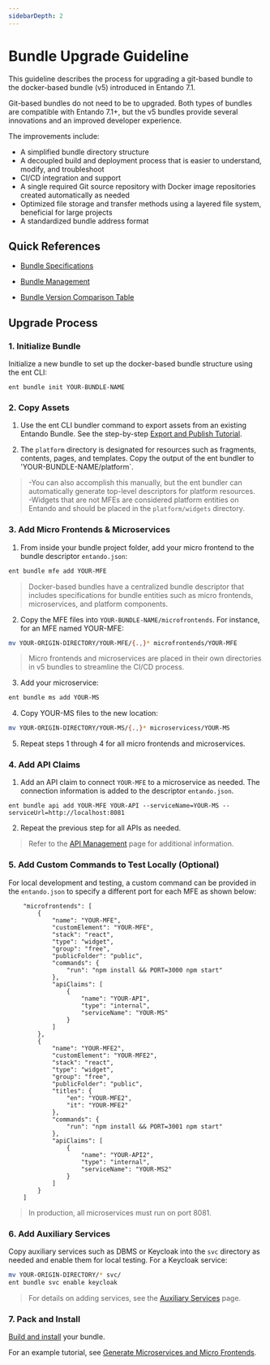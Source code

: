 ```yaml
---
sidebarDepth: 2
---
```


# Bundle Upgrade Guideline

This guideline describes the process for upgrading a git-based bundle to the docker-based bundle (v5) introduced in Entando 7.1. 
 
Git-based bundles do not need to be to upgraded. Both types of bundles are compatible with Entando 7.1+, but the v5 bundles provide several innovations and an improved developer experience.

The improvements include:
* A simplified bundle directory structure
* A decoupled build and deployment process that is easier to understand, modify, and troubleshoot
* CI/CD integration and support 
* A single required Git source repository with Docker image repositories created automatically as needed
* Optimized file storage and transfer methods using a layered file system, beneficial for large projects
* A standardized bundle address format

## Quick References
* [Bundle Specifications](../curate/bundle-details.md)

* [Bundle Management](../getting-started/ent-bundle.md)

* [Bundle Version Comparison Table](./bundle-comparison.md)

## Upgrade Process

### 1. Initialize Bundle 

Initialize a new bundle to set up the docker-based bundle structure using the ent CLI:

``` 
ent bundle init YOUR-BUNDLE-NAME
```
### 2. Copy Assets
1. Use the ent CLI bundler command to export assets from an existing Entando Bundle. See the step-by-step [Export and Publish Tutorial](../../tutorials/create/pb/export-bundle-from-application.md). 

2. The `platform` directory is designated for resources such as fragments, contents, pages, and templates. Copy the output of the ent bundler to 'YOUR-BUNDLE-NAME/platform`. 
      
>-You can also accomplish this manually, but the ent bundler can automatically generate top-level descriptors for platform resources.  
-Widgets that are not MFEs are considered platform entities on Entando and should be placed in the `platform/widgets` directory.

### 3. Add Micro Frontends & Microservices
 
1. From inside your bundle project folder, add your micro frontend to the bundle descriptor `entando.json`:
``` sh
ent bundle mfe add YOUR-MFE
```
>Docker-based bundles have a centralized bundle descriptor that includes specifications for bundle entities such as micro frontends, microservices, and platform components. 

2. Copy the MFE files into `YOUR-BUNDLE-NAME/microfrontends`. For instance, for an MFE named YOUR-MFE: 

``` sh
mv YOUR-ORIGIN-DIRECTORY/YOUR-MFE/{.,}* microfrontends/YOUR-MFE
```
>Micro frontends and microservices are placed in their own directories in v5 bundles to streamline the CI/CD process.

3. Add your microservice:
``` sh
ent bundle ms add YOUR-MS
```
4. Copy YOUR-MS files to the new location:
``` sh
mv YOUR-ORIGIN-DIRECTORY/YOUR-MS/{.,}* microservicess/YOUR-MS
```
5. Repeat steps 1 through 4 for all micro frontends and microservices.

### 4. Add API Claims
1. Add an API claim to connect `YOUR-MFE` to a microservice as needed. The connection information is added to the descriptor `entando.json`.
```shell
ent bundle api add YOUR-MFE YOUR-API --serviceName=YOUR-MS --serviceUrl=http://localhost:8081
```

2. Repeat the previous step for all APIs as needed.

>Refer to the [API Management](../getting-started/ent-api.md) page for additional information.

### 5. Add Custom Commands to Test Locally (Optional)

For local development and testing, a custom command can be provided in the `entando.json` to specify a different port for each MFE as shown below: 
``` 
    "microfrontends": [
        {
            "name": "YOUR-MFE",
            "customElement": "YOUR-MFE",
            "stack": "react",
            "type": "widget",
            "group": "free",
            "publicFolder": "public",
            "commands": {
                "run": "npm install && PORT=3000 npm start"
            },
            "apiClaims": [
                {
                    "name": "YOUR-API",
                    "type": "internal",
                    "serviceName": "YOUR-MS"
                }
            ]
        },
        {
            "name": "YOUR-MFE2",
            "customElement": "YOUR-MFE2",
            "stack": "react",
            "type": "widget",
            "group": "free",
            "publicFolder": "public",
            "titles": {
                "en": "YOUR-MFE2",
                "it": "YOUR-MFE2"
            },
            "commands": {
                "run": "npm install && PORT=3001 npm start"
            },
            "apiClaims": [
                {
                    "name": "YOUR-API2",
                    "type": "internal",
                    "serviceName": "YOUR-MS2"
                }
            ]
        }
    ]
```
>In production, all microservices must run on port 8081.

### 6. Add Auxiliary Services
Copy auxiliary services such as DBMS or Keycloak into the `svc` directory as needed and enable them for local testing. For a Keycloak service:
``` sh
mv YOUR-ORIGIN-DIRECTORY/* svc/
ent bundle svc enable keycloak
```
>For details on adding services, see the [Auxiliary Services](../getting-started/ent-svc.md) page.

### 7. Pack and Install
[Build and install](../../tutorials/create/pb/publish-project-bundle.md) your bundle.
   <EntandoInstall71/>

For an example tutorial, see [Generate Microservices and Micro Frontends](../../tutorials/create/ms/generate-microservices-and-micro-frontends.md#configure-the-components).


